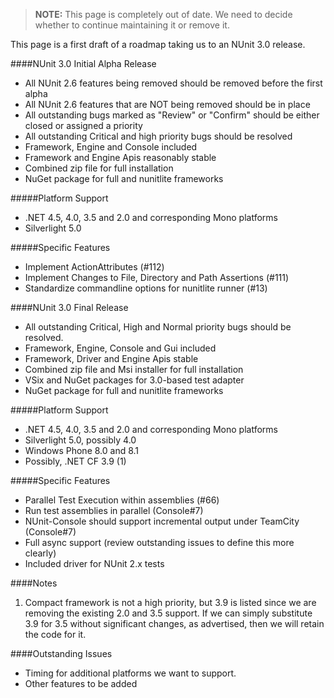 > **NOTE:** This page is completely out of date. We need to decide whether to continue maintaining it or remove it.

This page is a first draft of a roadmap taking us to an NUnit 3.0 release. 

####NUnit 3.0 Initial Alpha Release

* All NUnit 2.6 features being removed should be removed before the first alpha
* All NUnit 2.6 features that are NOT being removed should be in place
* All outstanding bugs marked as "Review" or "Confirm" should be either closed or assigned a priority
* All outstanding Critical and high priority bugs should be resolved
* Framework, Engine and Console included
* Framework and Engine Apis reasonably stable
* Combined zip file for full installation
* NuGet package for full and nunitlite frameworks

#####Platform Support

* .NET 4.5, 4.0, 3.5 and 2.0 and corresponding Mono platforms
* Silverlight 5.0

#####Specific Features

* Implement ActionAttributes (#112)
* Implement Changes to File, Directory and Path Assertions (#111)
* Standardize commandline options for nunitlite runner (#13)

####NUnit 3.0 Final Release

* All outstanding Critical, High and Normal priority bugs should be resolved.
* Framework, Engine, Console and Gui included
* Framework, Driver and Engine Apis stable
* Combined zip file and Msi installer for full installation
* VSix and NuGet packages for 3.0-based test adapter
* NuGet package for full and nunitlite frameworks

#####Platform Support

* .NET 4.5, 4.0, 3.5 and 2.0 and corresponding Mono platforms
* Silverlight 5.0, possibly 4.0
* Windows Phone 8.0 and 8.1
* Possibly, .NET CF 3.9 (1)

#####Specific Features

* Parallel Test Execution within assemblies (#66)
* Run test assemblies in parallel (Console#7)
* NUnit-Console should support incremental output under TeamCity (Console#7)
* Full async support (review outstanding issues to define this more clearly)
* Included driver for NUnit 2.x tests

####Notes

1. Compact framework is not a high priority, but 3.9 is listed since we are removing the existing 2.0 and 3.5 support. If we can simply substitute 3.9 for 3.5 without significant changes, as advertised, then we will retain the code for it.

####Outstanding Issues

* Timing for additional platforms we want to support.
* Other features to be added